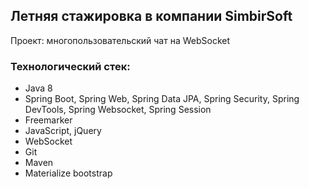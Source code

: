 ## Летняя стажировка в компании SimbirSoft
Проект: многопользовательский чат на WebSocket

### Технологический стек: 
* Java 8
* Spring Boot, Spring Web, Spring Data JPA, Spring Security, Spring DevTools, Spring Websocket, Spring Session
* Freemarker
* JavaScript, jQuery
* WebSocket
* Git
* Maven
* Materialize bootstrap 

